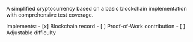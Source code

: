 A simplified cryptocurrency based on a basic blockchain implementation with comprehensive test coverage.

Implements:
    - [x] Blockchain record
    - [ ] Proof-of-Work contribution
        - [ ] Adjustable difficulty